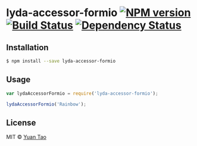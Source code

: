 # lyda-accessor-formio [![NPM version][npm-image]][npm-url] [![Build Status][travis-image]][travis-url] [![Dependency Status][daviddm-image]][daviddm-url]
> 

## Installation

```sh
$ npm install --save lyda-accessor-formio
```

## Usage

```js
var lydaAccessorFormio = require('lyda-accessor-formio');

lydaAccessorFormio('Rainbow');
```
## License

MIT © [Yuan Tao]()


[npm-image]: https://badge.fury.io/js/lyda-accessor-formio.svg
[npm-url]: https://npmjs.org/package/lyda-accessor-formio
[travis-image]: https://travis-ci.org/taoyuan/lyda-accessor-formio.svg?branch=master
[travis-url]: https://travis-ci.org/taoyuan/lyda-accessor-formio
[daviddm-image]: https://david-dm.org/taoyuan/lyda-accessor-formio.svg?theme=shields.io
[daviddm-url]: https://david-dm.org/taoyuan/lyda-accessor-formio
